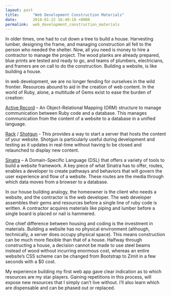 ```yaml
---
layout: post
title:      "Web Development Construction Materials"
date:       2018-01-22 16:49:10 +0000
permalink:  web_development_construction_materials
---
```



In older times, one had to cut down a tree to build a house.  Harvesting lumber, designing the frame, and managing construction all fell to the person who needed the shelter.  Now, all you need is money to hire a contractor to manage the project.  The wood planks are already prepared, blue prints are tested and ready to go, and teams of plumbers, electricians, and framers are on call to do the construction.  Building a website, is like building a house.

In web development, we are no longer fending for ourselves in the wild frontier.  Resources abound to aid in the creation of web content.  In the world of Ruby, alone, a multitude of Gems exist to ease the burden of creation:

[Active Record](http://guides.rubyonrails.org/active_record_basics.html) – An Object-Relational Mapping (ORM) structure to manage communication between Ruby code and a database.  This manages communication from the content of a website to a database in a unified language.

[Rack](https://rack.github.io/) / [Shotgun](https://github.com/rtomayko/shotgun) -  This provides a way to start a server that hosts the content of your website.  Shotgun is particularly useful during development and testing as it updates in real-time without having to be closed and relaunched to display new content.

[Sinatra](http://sinatrarb.com/intro.html) – A Domain-Specific Language (DSL) that offers a variety of tools to build a website framework.  A key piece of what Sinatra has to offer, routes, enables a developer to create pathways and behaviors that will govern the user experience and flow of a website.  These routes are the media through which data moves from a browser to a database.

In our house building analogy, the homeowner is the client who needs a website, and the contractor is the web developer.  The web developer assembles their gems and resources before a single line of ruby code is written.  A contractor acquires materials like piping and lumber before a single board is placed or nail is hammered.

One chief difference between housing and coding is the investment in materials.  Building a website has no physical environment (although, technically, a server does occupy physical space).  This means construction can be much more flexible than that of a house.  Halfway through constructing a house, a decision cannot be made to use steel beams instead of wood without incurring enormous cost, whereas an entire website’s CSS scheme can be changed from Bootstrap to Zimit in a few seconds with a $0 cost.

My experience building my first web app gave clear indication as to which resources are my star players.  Gaining repetitions in this process, will expose new resources that I simply can’t live without.  I’ll also learn which are dispensable and can be phased out or replaced. 

